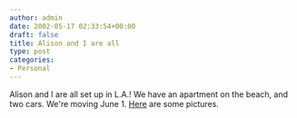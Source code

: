 ```yaml
---
author: admin
date: 2002-05-17 02:33:54+00:00
draft: false
title: Alison and I are all
type: post
categories:
- Personal
---
```


Alison and I are all set up in L.A.! We have an apartment on the beach, and two cars. We're moving June 1. [Here](http://homepage.mac.com/langmead/PhotoAlbum5.html) are some pictures.
